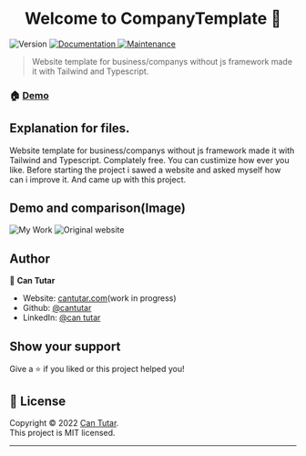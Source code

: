 <h1 align="center">Welcome to CompanyTemplate 👋</h1>
<p>
  <img alt="Version" src="https://img.shields.io/badge/version-1.0.0-blue.svg?cacheSeconds=2592000" />
  <a href="https://github.com/cantutar/IOS-Themed-Javascript-Calculator" target="_blank">
    <img alt="Documentation" src="https://img.shields.io/badge/documentation-yes-brightgreen.svg" />
  </a>
  <a href="https://github.com/cantutar/IOS-Themed-Javascript-Calculator/graphs/commit-activity" target="_blank">
    <img alt="Maintenance" src="https://img.shields.io/badge/Maintained%3F-yes-green.svg" />
  </a>
</p>

> Website template for business/companys without js framework made it with Tailwind and Typescript.

### 🏠 [Demo](https://cantutar.github.io/CompanyTemplate/)

## Explanation for files.


Website template for business/companys without js framework made it with Tailwind and Typescript. Complately free. You can custimize how ever you like. Before starting the project i sawed a website and asked myself how can i improve it. And came up with this project.


## Demo and comparison(Image)

![My Work](https://cantutar.github.io/CompanyTemplate/)
![Original website](https://geometryventure.dev/en/)


## Author

👤 **Can Tutar**

* Website: [cantutar.com](https://cantutar.com)(work in progress)
* Github: [@cantutar](https://github.com/cantutar)
* LinkedIn: [@can tutar](https://www.linkedin.com/in/can-tutar)


## Show your support

Give a ⭐️ if you liked or this project helped you!

## 📝 License

Copyright © 2022 [Can Tutar](https://github.com/cantutar).<br />
This project is MIT licensed.

***


